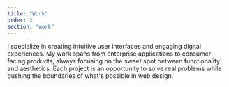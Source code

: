 ```yaml
---
title: "Work"
order: 3
section: "work"
---
```


I specialize in creating intuitive user interfaces and engaging digital experiences. My work spans from enterprise applications to consumer-facing products, always focusing on the sweet spot between functionality and aesthetics. Each project is an opportunity to solve real problems while pushing the boundaries of what's possible in web design. 